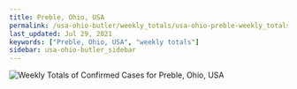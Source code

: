 ```yaml
---
title: Preble, Ohio, USA
permalink: /usa-ohio-butler/weekly_totals/usa-ohio-preble-weekly_totals.html
last_updated: Jul 29, 2021
keywords: ["Preble, Ohio, USA", "weekly totals"]
sidebar: usa-ohio-butler_sidebar
---
```


![Weekly Totals of Confirmed Cases for Preble, Ohio, USA](/covid_tracker/images/graphs/usa-ohio-preble-weekly_totals_graph.png)
